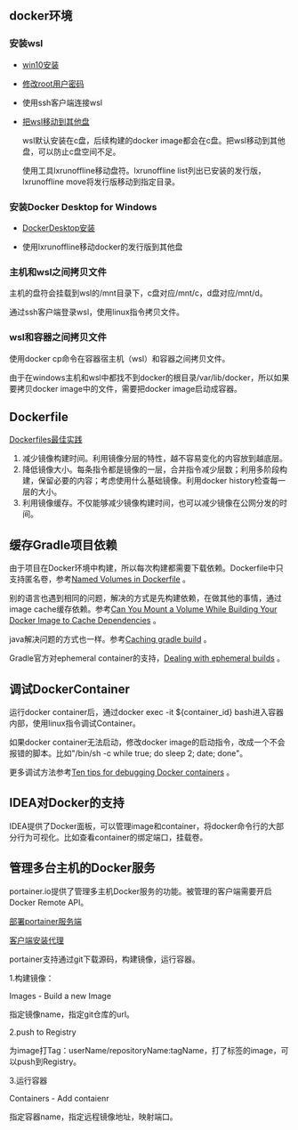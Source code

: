 ## docker环境

### 安装wsl

+ [win10安装](https://docs.microsoft.com/en-us/windows/wsl/install-win10)

+ [修改root用户密码](https://askubuntu.com/questions/931940/unable-to-change-the-root-password-in-windows-10-wsl)

+ 使用ssh客户端连接wsl

+ [把wsl移动到其他盘](https://stackoverflow.com/questions/38779801/move-wsl-bash-on-windows-root-filesystem-to-another-hard-drive)

  wsl默认安装在c盘，后续构建的docker image都会在c盘。把wsl移动到其他盘，可以防止c盘空间不足。
  
  使用工具lxrunoffline移动盘符。lxrunoffline list列出已安装的发行版，lxrunoffline move将发行版移动到指定目录。

### 安装Docker Desktop for Windows 

+ [DockerDesktop安装](https://docs.docker.com/docker-for-windows/install/)

+ 使用lxrunoffline移动docker的发行版到其他盘

### 主机和wsl之间拷贝文件

主机的盘符会挂载到wsl的/mnt目录下，c盘对应/mnt/c，d盘对应/mnt/d。

通过ssh客户端登录wsl，使用linux指令拷贝文件。

### wsl和容器之间拷贝文件

使用docker cp命令在容器宿主机（wsl）和容器之间拷贝文件。

由于在windows主机和wsl中都找不到docker的根目录/var/lib/docker，所以如果要拷贝docker image中的文件，需要把docker image启动成容器。


## Dockerfile

[Dockerfiles最佳实践](https://docs.docker.com/develop/develop-images/dockerfile_best-practices/) 

1. 减少镜像构建时间。利用镜像分层的特性，越不容易变化的内容放到越底层。
2. 降低镜像大小。每条指令都是镜像的一层，合并指令减少层数；利用多阶段构建，保留必要的内容；考虑使用什么基础镜像。利用docker history检查每一层的大小。
3. 利用镜像缓存。不仅能够减少镜像构建时间，也可以减少镜像在公网分发的时间。

## 缓存Gradle项目依赖

由于项目在Docker环境中构建，所以每次构建都需要下载依赖。Dockerfile中只支持匿名卷，参考[Named Volumes in Dockerfile](https://github.com/moby/moby/issues/30647) 。

别的语言也遇到相同的问题，解决的方式是先构建依赖，在做其他的事情，通过image cache缓存依赖。参考[Can You Mount a Volume While Building Your Docker Image to Cache Dependencies](https://vsupalov.com/cache-docker-build-dependencies-without-volume-mounting/) 。

java解决问题的方式也一样。参考[Caching gradle build](https://stackoverflow.com/questions/58593661/slow-gradle-build-in-docker-caching-gradle-build) 。

Gradle官方对ephemeral container的支持，[Dealing with ephemeral builds](https://docs.gradle.org/current/userguide/dependency_resolution.html#sub:ephemeral-ci-cache) 。

## 调试DockerContainer

运行docker container后，通过docker exec -it ${container_id} bash进入容器内部，使用linux指令调试Container。

如果docker container无法启动，修改docker image的启动指令，改成一个不会报错的脚本。比如"/bin/sh -c while true; do sleep 2; date; done"。

更多调试方法参考[Ten tips for debugging Docker containers](https://medium.com/@betz.mark/ten-tips-for-debugging-docker-containers-cde4da841a1d) 。

## IDEA对Docker的支持

IDEA提供了Docker面板，可以管理image和container，将docker命令行的大部分行为可视化。比如查看container的绑定端口，挂载卷。

## 管理多台主机的Docker服务

portainer.io提供了管理多主机Docker服务的功能。被管理的客户端需要开启Docker Remote API。

[部署portainer服务端](https://documentation.portainer.io/v2.0/deploy/ceinstalldocker/) 

[客户端安装代理](https://documentation.portainer.io/v2.0/deploy/ceinstalldocker/) 

portainer支持通过git下载源码，构建镜像，运行容器。

1.构建镜像：

Images - Build a new Image

指定镜像name，指定git仓库的url。

2.push to Registry

为image打Tag：userName/repositoryName:tagName，打了标签的image，可以push到Registry。

3.运行容器

Containers - Add contaienr

指定容器name，指定远程镜像地址，映射端口。







